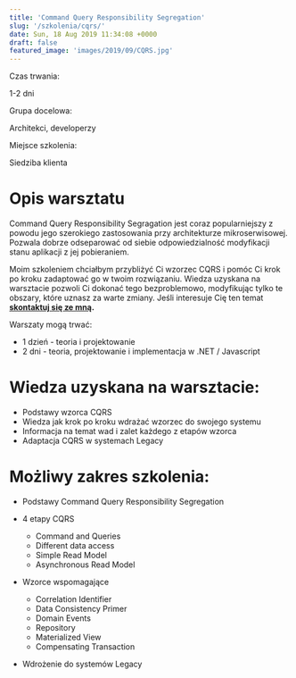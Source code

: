 ```yaml
---
title: 'Command Query Responsibility Segregation'
slug: '/szkolenia/cqrs/'
date: Sun, 18 Aug 2019 11:34:08 +0000
draft: false
featured_image: 'images/2019/09/CQRS.jpg'
---
```


Czas trwania:

1-2 dni

Grupa docelowa:

Architekci, developerzy

Miejsce szkolenia:

Siedziba klienta

Opis warsztatu
==============

Command Query Responsibility Segragation jest coraz popularniejszy z powodu jego szerokiego zastosowania przy architekturze mikroserwisowej. Pozwala dobrze odseparować od siebie odpowiedzialność modyfikacji stanu aplikacji z jej pobieraniem.

Moim szkoleniem chciałbym przybliżyć Ci wzorzec CQRS i pomóc Ci krok po kroku zadaptować go w twoim rozwiązaniu. Wiedza uzyskana na warsztacie pozwoli Ci dokonać tego bezproblemowo, modyfikując tylko te obszary, które uznasz za warte zmiany. Jeśli interesuje Cię ten temat **[skontaktuj się ze mną](/kontakt).**

Warszaty mogą trwać:

 *   1 dzień - teoria i projektowanie
 *   2 dni - teoria, projektowanie i implementacja w .NET / Javascript

Wiedza uzyskana na warsztacie:
==============================

 *   Podstawy wzorca CQRS
 *   Wiedza jak krok po kroku wdrażać wzorzec do swojego systemu
 *   Informacja na temat wad i zalet każdego z etapów wzorca
 *   Adaptacja CQRS w systemach Legacy

Możliwy zakres szkolenia:
=========================

 *   Podstawy Command Query Responsibility Segregation
 *   4 etapy CQRS
    
     *   Command and Queries
     *   Different data access
     *   Simple Read Model
     *   Asynchronous Read Model
    
 *   Wzorce wspomagające
    
     *   Correlation Identifier
     *   Data Consistency Primer
     *   Domain Events
     *   Repository
     *   Materialized View
     *   Compensating Transaction
    
 *   Wdrożenie do systemów Legacy